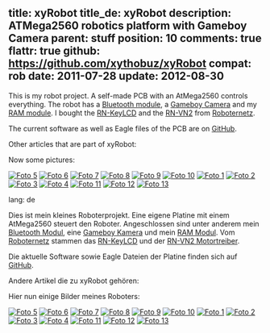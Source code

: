 title: xyRobot
title_de: xyRobot
description: ATMega2560 robotics platform with Gameboy Camera
parent: stuff
position: 10
comments: true
flattr: true
github: https://github.com/xythobuz/xyRobot
compat: rob
date: 2011-07-28
update: 2012-08-30
---

This is my robot project. A self-made PCB with an AtMega2560 controls everything. The robot has a [Bluetooth module][1], a [Gameboy Camera][2] and my [RAM module][3]. I bought the [RN-KeyLCD][4] and the [RN-VN2][5] from [Roboternetz][6].

The current software as well as Eagle files of the PCB are on [GitHub][7].

Other articles that are part of xyRobot:

<!--%
printRobotMenuEnglish()
%-->

Now some pictures:

[![Foto 5][8]][9]
[![Foto 6][10]][11]
[![Foto 7][12]][13]
[![Foto 8][14]][15]
[![Foto 9][16]][17]
[![Foto 10][18]][19]
[![Foto 1][20]][21]
[![Foto 2][22]][23]
[![Foto 3][24]][25]
[![Foto 4][26]][27]
[![Foto 11][28]][29]
[![Foto 12][30]][31]
[![Foto 13][32]][33]

 [1]: bluetooth.html
 [2]: http://www.angelfire.com/de3/juliprograms/amr/gbcam.htm
 [3]: k6x4008.html
 [4]: http://www.rn-wissen.de/index.php/RN-KeyLCD
 [5]: http://www.shop.robotikhardware.de/shop/catalog/product_info.php?products_id=112
 [6]: http://www.roboternetz.de
 [7]: https://github.com/xythobuz/xyRobot
 [8]: img/rob5_small.jpg
 [9]: img/rob5.jpg
 [10]: img/rob6_small.jpg
 [11]: img/rob6.jpg
 [12]: img/rob7_small.jpg
 [13]: img/rob7.jpg
 [14]: img/rob8_small.jpg
 [15]: img/rob8.jpg
 [16]: img/rob9_small.jpg
 [17]: img/rob9.jpg
 [18]: img/rob10_small.jpg
 [19]: img/rob10.jpg
 [20]: img/rob1_small.jpg
 [21]: img/rob1.jpg
 [22]: img/rob2_small.jpg
 [23]: img/rob2.jpg
 [24]: img/rob3_small.jpg
 [25]: img/rob3.jpg
 [26]: img/rob4_small.jpg
 [27]: img/rob4.jpg
 [28]: img/rob_1_small.jpg
 [29]: img/rob_1.jpg
 [30]: img/Rob_Board_small.jpg
 [31]: img/Rob_Board.jpg
 [32]: img/roboter_platine.png
 [33]: img/roboter_platine_big.png

lang: de

Dies ist mein kleines Roboterprojekt. Eine eigene Platine mit einem AtMega2560 steuert den Roboter. Angeschlossen sind unter anderem mein [Bluetooth Modul][1], eine [Gameboy Kamera][2] und mein [RAM Modul][3]. Vom [Roboternetz][4] stammen das [RN-KeyLCD][5] und der [RN-VN2 Motortreiber][6].

Die aktuelle Software sowie Eagle Dateien der Platine finden sich auf [GitHub][7].

Andere Artikel die zu xyRobot gehören:

<!--%
printRobotMenuDeutsch()
%-->

Hier nun einige Bilder meines Roboters:

[![Foto 5][8]][9]
[![Foto 6][10]][11]
[![Foto 7][12]][13]
[![Foto 8][14]][15]
[![Foto 9][16]][17]
[![Foto 10][18]][19]
[![Foto 1][20]][21]
[![Foto 2][22]][23]
[![Foto 3][24]][25]
[![Foto 4][26]][27]
[![Foto 11][28]][29]
[![Foto 12][30]][31]
[![Foto 13][32]][33]

 [1]: bluetooth.html
 [2]: http://www.angelfire.com/de3/juliprograms/amr/gbcam.htm
 [3]: k6x4008.html
 [4]: http://www.rn-wissen.de/index.php/RN-KeyLCD
 [5]: http://www.shop.robotikhardware.de/shop/catalog/product_info.php?products_id=112
 [6]: http://www.roboternetz.de
 [7]: https://github.com/xythobuz/xyRobot
 [8]: img/rob5_small.jpg
 [9]: img/rob5.jpg
 [10]: img/rob6_small.jpg
 [11]: img/rob6.jpg
 [12]: img/rob7_small.jpg
 [13]: img/rob7.jpg
 [14]: img/rob8_small.jpg
 [15]: img/rob8.jpg
 [16]: img/rob9_small.jpg
 [17]: img/rob9.jpg
 [18]: img/rob10_small.jpg
 [19]: img/rob10.jpg
 [20]: img/rob1_small.jpg
 [21]: img/rob1.jpg
 [22]: img/rob2_small.jpg
 [23]: img/rob2.jpg
 [24]: img/rob3_small.jpg
 [25]: img/rob3.jpg
 [26]: img/rob4_small.jpg
 [27]: img/rob4.jpg
 [28]: img/rob_1_small.jpg
 [29]: img/rob_1.jpg
 [30]: img/Rob_Board_small.jpg
 [31]: img/Rob_Board.jpg
 [32]: img/roboter_platine.png
 [33]: img/roboter_platine_big.png
